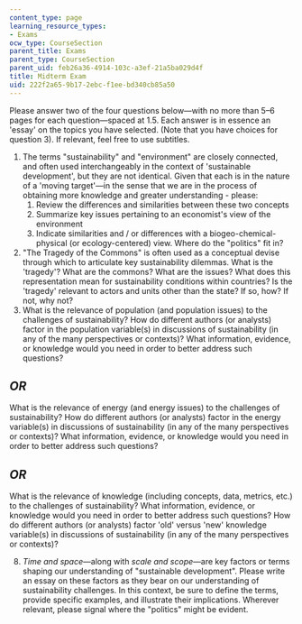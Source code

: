 ```yaml
---
content_type: page
learning_resource_types:
- Exams
ocw_type: CourseSection
parent_title: Exams
parent_type: CourseSection
parent_uid: feb26a36-4914-103c-a3ef-21a5ba029d4f
title: Midterm Exam
uid: 222f2a65-9b17-2ebc-f1ee-bd340cb85a50
---
```


Please answer two of the four questions below—with no more than 5–6 pages for each question—spaced at 1.5. Each answer is in essence an 'essay' on the topics you have selected. (Note that you have choices for question 3). If relevant, feel free to use subtitles.

1.  The terms "sustainability" and "environment" are closely connected, and often used interchangeably in the context of 'sustainable development', but they are not identical. Given that each is in the nature of a 'moving target'—in the sense that we are in the process of obtaining more knowledge and greater understanding - please:
    1.  Review the differences and similarities between these two concepts
    2.  Summarize key issues pertaining to an economist's view of the environment
    3.  Indicate similarities and / or differences with a biogeo-chemical-physical (or ecology-centered) view. Where do the "politics" fit in?
2.  "The Tragedy of the Commons" is often used as a conceptual devise through which to articulate key sustainability dilemmas. What is the 'tragedy'? What are the commons? What are the issues? What does this representation mean for sustainability conditions within countries? Is the 'tragedy' relevant to actors and units other than the state? If so, how? If not, why not?
3.  What is the relevance of population (and population issues) to the challenges of sustainability? How do different authors (or analysts) factor in the population variable(s) in discussions of sustainability (in any of the many perspectives or contexts)? What information, evidence, or knowledge would you need in order to better address such questions?

**_OR_**
--------

What is the relevance of energy (and energy issues) to the challenges of sustainability? How do different authors (or analysts) factor in the energy variable(s) in discussions of sustainability (in any of the many perspectives or contexts)? What information, evidence, or knowledge would you need in order to better address such questions?

_OR_
----

What is the relevance of knowledge (including concepts, data, metrics, etc.) to the challenges of sustainability? What information, evidence, or knowledge would you need in order to better address such questions? How do different authors (or analysts) factor 'old' versus 'new' knowledge variable(s) in discussions of sustainability (in any of the many perspectives or contexts)?

8.  _Time and space_—along with _scale and scope_—are key factors or terms shaping our understanding of "sustainable development". Please write an essay on these factors as they bear on our understanding of sustainability challenges. In this context, be sure to define the terms, provide specific examples, and illustrate their implications. Wherever relevant, please signal where the "politics" might be evident.